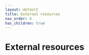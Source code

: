 ```yaml
---
layout: default
title: External resources
nav_order: 4
has_children: true
---
```


# External resources